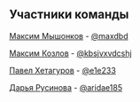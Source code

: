 ## Участники команды

[Максим Мышонков](https://github.com/mr-okto) - [@maxdbd](https://t.me/maxdbd)

[Максим Козлов](https://github.com/maxim-kozlov) - [@kbsjvxvdcshj](https://t.me/kbsjvxvdcshj)

[Павел Хетагуров](https://github.com/DeaLoic) - [@e1e233](https://t.me/e1e233)

[Дарья Русинова](https://github.com/aridae) - [@aridae185](https://t.me/aridae185)

